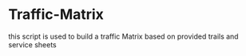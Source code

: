 # Traffic-Matrix
this script is used to build a traffic Matrix based on provided trails and service sheets 
